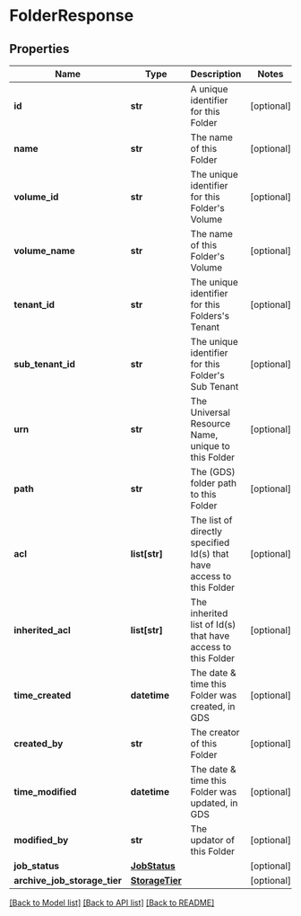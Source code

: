 # FolderResponse

## Properties
Name | Type | Description | Notes
------------ | ------------- | ------------- | -------------
**id** | **str** | A unique identifier for this Folder | [optional] 
**name** | **str** | The name of this Folder | [optional] 
**volume_id** | **str** | The unique identifier for this Folder&#39;s Volume | [optional] 
**volume_name** | **str** | The name of this Folder&#39;s Volume | [optional] 
**tenant_id** | **str** | The unique identifier for this Folders&#39;s Tenant | [optional] 
**sub_tenant_id** | **str** | The unique identifier for this Folder&#39;s Sub Tenant | [optional] 
**urn** | **str** | The Universal Resource Name, unique to this Folder | [optional] 
**path** | **str** | The (GDS) folder path to this Folder | [optional] 
**acl** | **list[str]** | The list of directly specified Id(s) that have access to this Folder | [optional] 
**inherited_acl** | **list[str]** | The inherited list of Id(s) that have access to this Folder | [optional] 
**time_created** | **datetime** | The date &amp; time this Folder was created, in GDS | [optional] 
**created_by** | **str** | The creator of this Folder | [optional] 
**time_modified** | **datetime** | The date &amp; time this Folder was updated, in GDS | [optional] 
**modified_by** | **str** | The updator of this Folder | [optional] 
**job_status** | [**JobStatus**](JobStatus.md) |  | [optional] 
**archive_job_storage_tier** | [**StorageTier**](StorageTier.md) |  | [optional] 

[[Back to Model list]](../README.md#documentation-for-models) [[Back to API list]](../README.md#documentation-for-api-endpoints) [[Back to README]](../README.md)


